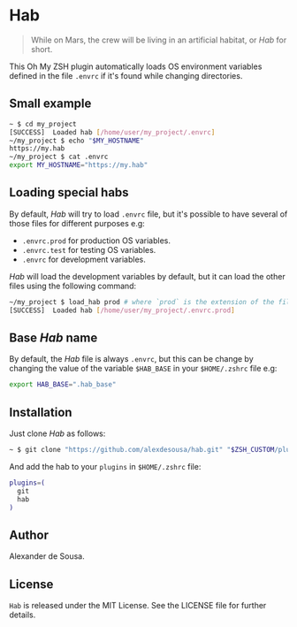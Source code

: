 # Hab

> While on Mars, the crew will be living in an artificial habitat, or _Hab_ for
> short.

This Oh My ZSH plugin automatically loads OS environment variables defined in
the file `.envrc` if it's found while changing directories.

## Small example

```bash
~ $ cd my_project
[SUCCESS]  Loaded hab [/home/user/my_project/.envrc]
~/my_project $ echo "$MY_HOSTNAME"
https://my.hab
~/my_project $ cat .envrc
export MY_HOSTNAME="https://my.hab"
```

## Loading special habs

By default, _Hab_ will try to load `.envrc` file, but it's possible to have
several of those files for different purposes e.g:

- `.envrc.prod` for production OS variables.
- `.envrc.test` for testing OS variables.
- `.envrc` for development variables.

_Hab_ will load the development variables by default, but it can load the other
files using the following command:

```bash
~/my_project $ load_hab prod # where `prod` is the extension of the file.
[SUCCESS]  Loaded hab [/home/user/my_project/.envrc.prod]
```

## Base _Hab_ name

By default, the _Hab_ file is always `.envrc`, but this can be change by
changing the value of the variable `$HAB_BASE` in your `$HOME/.zshrc` file e.g:

```bash
export HAB_BASE=".hab_base"
```

## Installation

Just clone _Hab_ as follows:

```bash
~ $ git clone "https://github.com/alexdesousa/hab.git" "$ZSH_CUSTOM/plugins/hab"
```

And add the hab to your `plugins` in `$HOME/.zshrc` file:

```bash
plugins=(
  git
  hab
)
```

## Author

Alexander de Sousa.

## License

`Hab` is released under the MIT License. See the LICENSE file for further
details.
